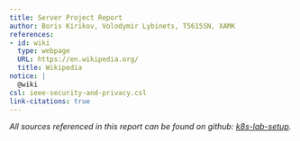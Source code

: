 ```yaml
---
title: Server Project Report
author: Boris Kirikov, Volodymir Lybinets, T5615SN, XAMK
references:
- id: wiki
  type: webpage
  URL: https://en.wikipedia.org/
  title: Wikipedia
notice: |
  @wiki
csl: ieee-security-and-privacy.csl
link-citations: true
---
```




_All sources referenced in this report can be found on github: [k8s-lab-setup](https://github.com/kribesk/k8s-lab-setup)._

